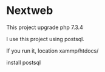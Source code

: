 # Nextweb

This project upgrade php 7.3.4

I use this project using postsql.

If you run it, location xammp/htdocs/

install postsql




